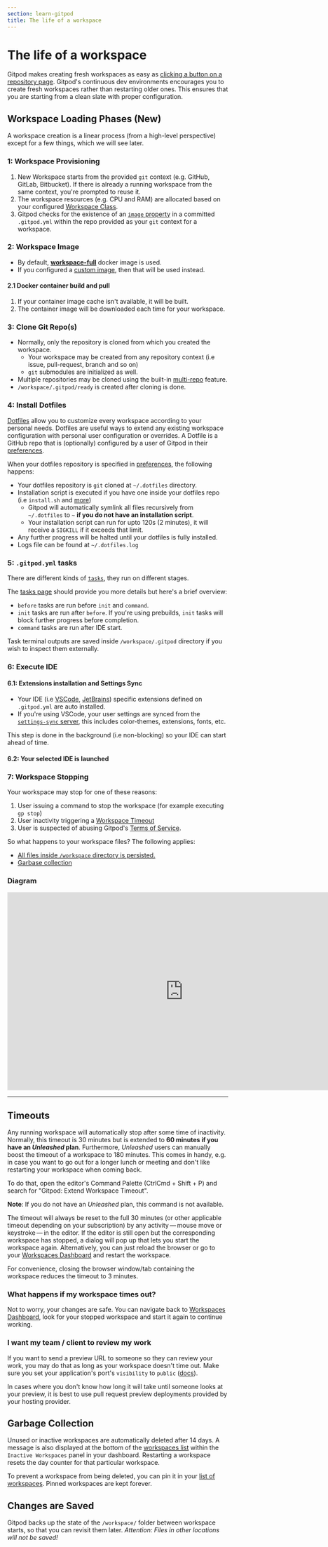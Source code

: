 ```yaml
---
section: learn-gitpod
title: The life of a workspace
---
```


<script context="module">
  export const prerender = true;
  import Keybind from "$lib/components/keybind.svelte";
</script>

# The life of a workspace

Gitpod makes creating fresh workspaces as easy as [clicking a button on a repository page](/docs/configure/user-settings/browser-extension).
Gitpod's continuous dev environments encourages you to create fresh workspaces rather than restarting older ones.
This ensures that you are starting from a clean slate with proper configuration.

## Workspace Loading Phases (New)

A workspace creation is a linear process (from a high-level perspective) except for a few things, which we will see later.

### 1: Workspace Provisioning

1. New Workspace starts from the provided `git` context (e.g. GitHub, GitLab, Bitbucket). If there is already a running workspace from the same context, you're prompted to reuse it.
2. The workspace resources (e.g. CPU and RAM) are allocated based on your configured [Workspace Class](/docs/configure/workspaces/workspace-classes#workspace-classes). 
3. Gitpod checks for the existence of an [`image` property](/docs/references/gitpod-yml#image) in a committed `.gitpod.yml` within the repo provided as your `git` context for a workspace. 

### 2: Workspace Image

- By default, [**workspace-full**](https://hub.docker.com/r/gitpod/workspace-full) docker image is used.
- If you configured a [custom image](/docs/configure/workspaces/workspace-image#configure-a-custom-dockerfile), then that will be used instead.

#### 2.1 Docker container build and pull

1. If your container image cache isn't available, it will be built.
2. The container image will be downloaded each time for your workspace.

### 3: Clone Git Repo(s)

- Normally, only the repository is cloned from which you created the workspace.
  - Your workspace may be created from any repository context (i.e issue, pull-request, branch and so on)
  - `git` submodules are initialized as well.
- Multiple repositories may be cloned using the built-in [multi-repo](/docs/configure/workspaces/multi-repo) feature.
- `/workspace/.gitpod/ready` is created after cloning is done.

### 4: Install Dotfiles

[Dotfiles](/docs/configure/user-settings/dotfiles) allow you to customize every workspace according to your personal needs. Dotfiles are useful ways to extend any existing workspace configuration with personal user configuration or overrides. A Dotfile is a GitHub repo that is (optionally) configured by a user of Gitpod in their [preferences](https://gitpod.io/preferences). 

When your dotfiles repository is specified in [preferences](https://gitpod.io/preferences), the following happens:

- Your dotfiles repository is `git` cloned at `~/.dotfiles` directory.
- Installation script is executed if you have one inside your dotfiles repo (i.e `install.sh` and [more](/docs/configure/user-settings/dotfiles))
  - Gitpod will automatically symlink all files recursively from `~/.dotfiles` to `~` **if you do not have an installation script**.
  - Your installation script can run for upto 120s (2 minutes), it will receive a `SIGKILL` if it exceeds that limit.
- Any further progress will be halted until your dotfiles is fully installed.
- Logs file can be found at `~/.dotfiles.log`

### 5: `.gitpod.yml` tasks

There are different kinds of [`tasks`](/docs/configure/workspaces/tasks), they run on different stages.

The [tasks page](/docs/configure/workspaces/tasks#prebuild-and-new-workspaces) should provide you more details but here's a brief overview:

- `before` tasks are run before `init` and `command`.
- `init` tasks are run after `before`. If you're using prebuilds, `init` tasks will block further progress before completion.
- `command` tasks are run after IDE start.

Task terminal outputs are saved inside `/workspace/.gitpod` directory if you wish to inspect them externally.

### 6: Execute IDE

#### 6.1: Extensions installation and Settings Sync

- Your IDE (i.e [VSCode](/docs/references/ides-and-editors/vscode-extensions#installing-an-extension), [JetBrains](/docs/references/ides-and-editors/intellij#preconfigure-for-repository)) specific extensions defined on `.gitpod.yml` are auto installed.
- If you're using VSCode, your user settings are synced from the [`settings-sync` server](/docs/references/ides-and-editors/settings-sync), this includes color-themes, extensions, fonts, etc.

This step is done in the background (i.e non-blocking) so your IDE can start ahead of time.

#### 6.2: Your selected IDE is launched

### 7: Workspace Stopping

Your workspace may stop for one of these reasons:

1. User issuing a command to stop the workspace (for example executing `gp stop`)
2. User inactivity triggering a [Workspace Timeout](#timeouts)
3. User is suspected of abusing Gitpod's [Terms of Service](https://www.gitpod.io/terms).

So what happens to your workspace files? The following applies:

- [All files inside `/workspace` directory is persisted.](#changes-are-saved)
- [Garbase collection](#garbage-collection)

### Diagram

<iframe title="Diagram showing the Gitpod loading process" style="border: 1px solid rgba(0, 0, 0, 0.1);" width="800" height="450" src="https://www.figma.com/embed?embed_host=share&url=https%3A%2F%2Fwww.figma.com%2Fproto%2F9mwBY6t44zP4n9w8AQZZL9%2FGitpod-workspace-start-diagram%3Fnode-id%3D59662%253A337%26scaling%3Dmin-zoom%26page-id%3D0%253A244%26starting-point-node-id%3D59662%253A337" allowfullscreen></iframe>

---

## Timeouts

Any running workspace will automatically stop after some time of inactivity. Normally, this timeout is 30 minutes but is extended to **60 minutes if you have an _Unleashed_ plan**.
Furthermore, _Unleashed_ users can manually boost the timeout of a workspace to 180 minutes. This comes in handy, e.g. in case you want to go out for a longer lunch or meeting and don't like restarting your workspace when coming back.

To do that, open the editor's Command Palette (<Keybind>CtrlCmd + Shift + P</Keybind>) and search for "Gitpod: Extend Workspace Timeout".

**Note**: If you do not have an _Unleashed_ plan, this command is not available.

The timeout will always be reset to the full 30 minutes (or other applicable timeout depending on your subscription) by any activity&thinsp;—&thinsp;mouse move or keystroke&thinsp;—&thinsp;in the editor.
If the editor is still open but the corresponding workspace has stopped, a dialog will pop up that lets you start the workspace
again. Alternatively, you can just reload the browser or go to your [Workspaces Dashboard](https://gitpod.io/workspaces) and restart the workspace.

For convenience, closing the browser window/tab containing the workspace reduces the timeout to 3 minutes.

### What happens if my workspace times out?

Not to worry, your changes are safe. You can navigate back to [Workspaces Dashboard](https://gitpod.io/workspaces), look for your stopped workspace and start it again to continue working.

### I want my team / client to review my work

If you want to send a preview URL to someone so they can review your work, you may do that as long as your workspace doesn't time out. Make sure you set your application's port's `visibility` to `public` ([docs](/docs/references/gitpod-yml#portsnvisibility)).

In cases where you don't know how long it will take until someone looks at your preview, it is best to use pull request preview deployments provided by your hosting provider.

## Garbage Collection

Unused or inactive workspaces are automatically deleted after 14 days. A message is also displayed at the bottom of the [workspaces list](https://gitpod.io/workspaces/) within the `Inactive Workspaces` panel in your dashboard. Restarting a workspace resets the day counter for that particular workspace.

To prevent a workspace from being deleted, you can pin it in your [list of workspaces](https://gitpod.io/workspaces/). Pinned workspaces are kept forever.

## Changes are Saved

Gitpod backs up the state of the `/workspace/` folder between workspace starts, so that
you can revisit them later. _Attention: Files in other locations will not be saved!_
